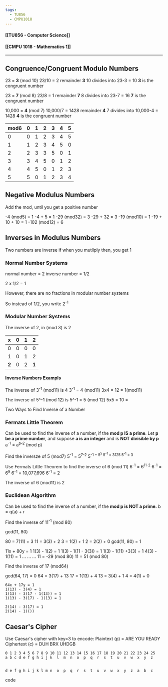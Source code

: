 ```yaml
---
tags:
  - TU856
  - CMPU1018
---
```

#### [[TU856 - Computer Science]]
#### [[CMPU 1018 - Mathematics 1]]

---

## Congruence/Congruent Modulo Numbers
23 = **3** (mod 10)
	23/10 = 2 remainder **3**
	10 divides into 23-3 = 10
**3** is the congruent number

23 = **7** (mod 8)
	23/8 = 1 remainder **7**
	8 divides into 23-7 = 16
**7** is the congruent number

10,000 = **4** (mod 7)
	10,000/7 = 1428 remainder **4**
	7 divides into 10,000-4 = 1428
**4** is the congruent number


| mod6 | 0   | 1   | 2   | 3   | 4   | 5   |
| ---- | --- | --- | --- | --- | --- | --- |
| 0    | 0   | 1   | 2   | 3   | 4   | 5   |
| 1    | 1   | 2   | 3   | 4   | 5   | 0   |
| 2    | 2   | 3   | 3   | 5   | 0   | 1   |
| 3    | 3   | 4   | 5   | 0   | 1   | 2   |
| 4    | 4   | 5   | 0   | 1   | 2   | 3   |
| 5    | 5   | 0   | 1   | 2   | 3   | 4   |

## Negative Modulus Numbers
Add the mod, until you get a positive number

-4 (mod5) = 1
	-4 + 5 = 1
-29 (mod32) = 3
	-29 + 32 = 3
-19 (mod10) = 1
	-19 + 10 + 10 = 1
-102 (mod12) = 6

## Inverses in Modulus Numbers

Two numbers are inverse if when you mutliply then, you get 1

### Normal Number Systems
normal number = 2
inverse number = 1/2

2 x 1/2 = 1

However, there are no fractions in modular number systems

So instead of 1/2, you write 2<sup>-1</sup>

### Modular Number Systems
The inverse of 2, in (mod 3) is 2


| x     | 0   | 1   | **2** |
| ----- | --- | --- | ----- |
| 0     | 0   | 0   | 0     |
| 1     | 0   | 1   | 2     |
| **2** | 0   | 2   | **1** |

#### Inverse Numbers Exampls
The inverse of 3<sup>-1</sup> (mod11) is 4
	3<sup>-1</sup> = 4 (mod11) 
	3x4 = 12 = 1(mod11)

The inverse of 5^-1 (mod 12) is
	5^-1 = 5 (mod 12)
	5x5 = 10 =

 Two Ways to Find Inverse of a Number
### Fermats Little Theorem
Can be used to find the inverse of a number, if the **mod p IS a prime**.
Let **p be a prime number**, and suppose **a is an integer** and is **NOT divisible by p**
a<sup>-1</sup> = a<sup>p-2</sup> (mod p)

Find the inversze of 5 (mod7)
5<sup>-1</sup> = 5<sup>7-2</sup> 
5<sup>-1</sub> = 5<sup>5</sup>
5<sup>-1</sup> = 3125
5<sup>-1</sup> = 3

Use Fermats Little Theorem to find the inverse of 6 (mod 11)
6<sup>-1</sup> = 6<sup>11-2</sup>
6<sup>-1</sup> = 6<sup>9</sup>
6<sup>-1</sup> = 10,077,696
6<sup>-1</sup> = 2

The inverse of 6 (mod11) is 2

### Euclidean Algorithm
Can be used to find the inverse of a number, if the **mod p is NOT a prime.**
b = q(a) + r

Find the inverse of 11<sup>-1</sup> (mod 80)

gcd(11, 80)

80 = 7(11) + 3
11 = 3(3) + 2
3 = 1(2) + 1
2 = 2(2) + 0
gcd(11, 80) = 1

11x + 80y = 1
1(3)  - 1(2) = 1
1(3) - 1(11 - 3(3)) = 1
1(3) - 1(11) +3(3) = 1
4(3) - 1(11) = 1
...
...
...
11 = -29 (mod 80)
11 = 51 (mod 80)

Find the inverse of 17 (mod64)

gcd(64, 17) = 0
64 = 3(17) + 13
17 = 1(13) + 4
13 = 3(4) + 1
4 = 4(1) + 0

~~~
64x + 17y = 1
1(13) - 3(4) = 1
1(13) - 3(17 - 1(13)) = 1
1(13) - 3(17) - 1(13) = 1

2(14) - 3(17) = 1
2(14) - 1(())
~~~


## Caesar's Cipher
Use Caesar's cipher with key=3 to encode:
Plaintext (p) = ARE YOU READY
Ciphertext (c) = DUH BRX UHDGB

~~~
0 1 2 3 4 5 6 7 8 9 10 11 12 13 14 15 16 17 18 19 20 21 22 23 24 25
a b c d e f g h i j k  l  m  n  o  p  q  r  s  t  u  v  w  x  y  z


d e f g h i j k l m n  o  p  q  r  s  t  u  v  w  x  y  z  a  b  c
~~~

code
